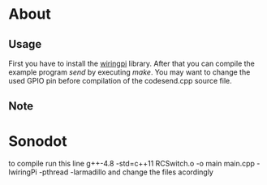 # About



## Usage

First you have to install the [wiringpi](https://projects.drogon.net/raspberry-pi/wiringpi/download-and-install/) library.
After that you can compile the example program *send* by executing *make*. 
You may want to change the used GPIO pin before compilation of the codesend.cpp source file.

## Note
# Sonodot
to compile run this line g++-4.8 -std=c++11 RCSwitch.o -o main main.cpp -lwiringPi -pthread -larmadillo and change the files acordingly

